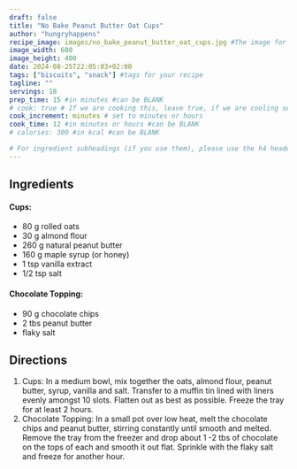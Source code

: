```yaml
---
draft: false
title: "No Bake Peanut Butter Oat Cups"
author: "hungryhappens"
recipe_image: images/no_bake_peanut_butter_oat_cups.jpg #The image for your recipe
image_width: 600
image_height: 400
date: 2024-08-25T22:05:03+02:00
tags: ["biscuits", "snack"] #tags for your recipe
tagline: ""
servings: 18
prep_time: 15 #in minutes #can be BLANK
# cook: true # If we are cooking this, leave true, if we are cooling set to false
cook_increment: minutes # set to minutes or hours
cook_time: 12 #in minutes or hours #can be BLANK
# calories: 300 #in kcal #can be BLANK

# For ingredient subheadings (if you use them), please use the h4 header.  For print view I have those elements targeted
---
```



## Ingredients

#### Cups:
- 80 g rolled oats
- 30 g almond flour
- 260 g natural peanut butter
- 160 g maple syrup (or honey)
- 1 tsp vanilla extract
- 1/2 tsp salt

#### Chocolate Topping:
- 90 g chocolate chips
- 2 tbs peanut butter
- flaky salt

## Directions

1. Cups: In a medium bowl, mix together the oats, almond flour, peanut butter, syrup, vanilla and salt. Transfer to a muffin tin lined with liners evenly amongst 10 slots. Flatten out as best as possible. Freeze the tray for at least 2 hours.
2. Chocolate Topping: In a small pot over low heat, melt the chocolate chips and peanut butter, stirring constantly until smooth and melted. Remove the tray from the freezer and drop about 1 -2 tbs of chocolate on the tops of each and smooth it out flat. Sprinkle with the flaky salt and freeze for another hour.
